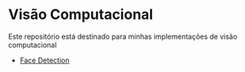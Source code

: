 # Visão Computacional

Este repositório está destinado para minhas implementações de visão computacional

- [Face Detection](/face_detection)